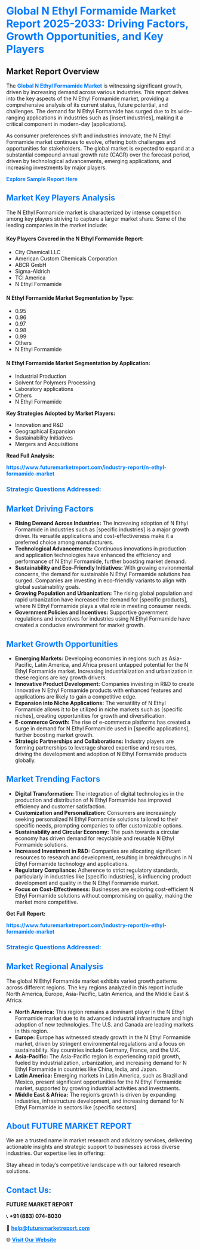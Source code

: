 <h1 style="color: #007BFF;">Global N Ethyl Formamide Market Report 2025-2033: Driving Factors, Growth Opportunities, and Key Players</h1>

<section id="overview">
<h2>Market Report Overview</h2>
<p>The <a href="https://www.futuremarketreport.com/industry-report/n-ethyl-formamide-market" style="color: #007BFF; text-decoration: none;"><strong>Global N Ethyl Formamide Market</strong></a> is witnessing significant growth, driven by increasing demand across various industries. This report delves into the key aspects of the N Ethyl Formamide market, providing a comprehensive analysis of its current status, future potential, and challenges. The demand for N Ethyl Formamide has surged due to its wide-ranging applications in industries such as [insert industries], making it a critical component in modern-day [applications].</p>
<p>As consumer preferences shift and industries innovate, the N Ethyl Formamide market continues to evolve, offering both challenges and opportunities for stakeholders. The global market is expected to expand at a substantial compound annual growth rate (CAGR) over the forecast period, driven by technological advancements, emerging applications, and increasing investments by major players.</p>
</section>

<section id="overview">
<p><a href="https://www.futuremarketreport.com/request-sample/reportId=100944" style="color: #007BFF; text-decoration: none;"><strong>Explore Sample Report Here</strong></a></p>
</section>

<section id="key-players">
<h2 style="color: #007BFF;">Market Key Players Analysis</h2>
<p>The N Ethyl Formamide market is characterized by intense competition among key players striving to capture a larger market share. Some of the leading companies in the market include:</p>
<h4>Key Players Covered in the N Ethyl Formamide Report:</h4>
<ul><li>City Chemical LLC</li><li>American Custom Chemicals Corporation</li><li>ABCR GmbH</li><li>Sigma-Aldrich</li><li>TCI America</li><li>N Ethyl Formamide</li></ul>
<h4>N Ethyl Formamide Market Segmentation by Type:</h4>
<ul><li>0.95</li><li>0.96</li><li>0.97</li><li>0.98</li><li>0.99</li><li>Others</li><li>N Ethyl Formamide</li></ul>

<h4>N Ethyl Formamide Market Segmentation by Application:</h4>
<ul><li>Industrial Production</li><li>Solvent for Polymers Processing</li><li>Laboratory applications</li><li>Others</li><li>N Ethyl Formamide</li></ul>
<p><strong>Key Strategies Adopted by Market Players:</strong></p>
<ul>
<li>Innovation and R&D</li>
<li>Geographical Expansion</li>
<li>Sustainability Initiatives</li>
<li>Mergers and Acquisitions</li>
</ul>
</section>

<section>
<p><strong>Read Full Analysis: </strong></p><a href="https://www.futuremarketreport.com/industry-report/n-ethyl-formamide-market" style="color: #007BFF; text-decoration: none;"><strong>https://www.futuremarketreport.com/industry-report/n-ethyl-formamide-market</strong></a>
<h3 style="color: #007BFF;">Strategic Questions Addressed:</h3>
</section>

<section id="driving-factors">
<h2 style="color: #007BFF;">Market Driving Factors</h2>
<ul>
<li><strong>Rising Demand Across Industries:</strong> The increasing adoption of N Ethyl Formamide in industries such as [specific industries] is a major growth driver. Its versatile applications and cost-effectiveness make it a preferred choice among manufacturers.</li>
<li><strong>Technological Advancements:</strong> Continuous innovations in production and application technologies have enhanced the efficiency and performance of N Ethyl Formamide, further boosting market demand.</li>
<li><strong>Sustainability and Eco-Friendly Initiatives:</strong> With growing environmental concerns, the demand for sustainable N Ethyl Formamide solutions has surged. Companies are investing in eco-friendly variants to align with global sustainability goals.</li>
<li><strong>Growing Population and Urbanization:</strong> The rising global population and rapid urbanization have increased the demand for [specific products], where N Ethyl Formamide plays a vital role in meeting consumer needs.</li>
<li><strong>Government Policies and Incentives:</strong> Supportive government regulations and incentives for industries using N Ethyl Formamide have created a conducive environment for market growth.</li>
</ul>
</section>

<section id="growth-opportunities">
<h2 style="color: #007BFF;">Market Growth Opportunities</h2>
<ul>
<li><strong>Emerging Markets:</strong> Developing economies in regions such as Asia-Pacific, Latin America, and Africa present untapped potential for the N Ethyl Formamide market. Increasing industrialization and urbanization in these regions are key growth drivers.</li>
<li><strong>Innovative Product Development:</strong> Companies investing in R&D to create innovative N Ethyl Formamide products with enhanced features and applications are likely to gain a competitive edge.</li>
<li><strong>Expansion into Niche Applications:</strong> The versatility of N Ethyl Formamide allows it to be utilized in niche markets such as [specific niches], creating opportunities for growth and diversification.</li>
<li><strong>E-commerce Growth:</strong> The rise of e-commerce platforms has created a surge in demand for N Ethyl Formamide used in [specific applications], further boosting market growth.</li>
<li><strong>Strategic Partnerships and Collaborations:</strong> Industry players are forming partnerships to leverage shared expertise and resources, driving the development and adoption of N Ethyl Formamide products globally.</li>
</ul>
</section>

<section id="trending-factors">
<h2 style="color: #007BFF;">Market Trending Factors</h2>
<ul>
<li><strong>Digital Transformation:</strong> The integration of digital technologies in the production and distribution of N Ethyl Formamide has improved efficiency and customer satisfaction.</li>
<li><strong>Customization and Personalization:</strong> Consumers are increasingly seeking personalized N Ethyl Formamide solutions tailored to their specific needs, prompting companies to offer customizable options.</li>
<li><strong>Sustainability and Circular Economy:</strong> The push towards a circular economy has driven demand for recyclable and reusable N Ethyl Formamide solutions.</li>
<li><strong>Increased Investment in R&D:</strong> Companies are allocating significant resources to research and development, resulting in breakthroughs in N Ethyl Formamide technology and applications.</li>
<li><strong>Regulatory Compliance:</strong> Adherence to strict regulatory standards, particularly in industries like [specific industries], is influencing product development and quality in the N Ethyl Formamide market.</li>
<li><strong>Focus on Cost-Effectiveness:</strong> Businesses are exploring cost-efficient N Ethyl Formamide solutions without compromising on quality, making the market more competitive.</li>
</ul>
</section>

<section>
<p><strong>Get Full Report: </strong></p><a href="https://www.futuremarketreport.com/industry-report/n-ethyl-formamide-market" style="color: #007BFF; text-decoration: none;"><strong>https://www.futuremarketreport.com/industry-report/n-ethyl-formamide-market</strong></a>
<h3 style="color: #007BFF;">Strategic Questions Addressed:</h3>
</section>


<section id="regional-analysis">
<h2 style="color: #007BFF;">Market Regional Analysis</h2>
<p>The global N Ethyl Formamide market exhibits varied growth patterns across different regions. The key regions analyzed in this report include North America, Europe, Asia-Pacific, Latin America, and the Middle East & Africa:</p>
<ul>
<li><strong>North America:</strong> This region remains a dominant player in the N Ethyl Formamide market due to its advanced industrial infrastructure and high adoption of new technologies. The U.S. and Canada are leading markets in this region.</li>
<li><strong>Europe:</strong> Europe has witnessed steady growth in the N Ethyl Formamide market, driven by stringent environmental regulations and a focus on sustainability. Key countries include Germany, France, and the U.K.</li>
<li><strong>Asia-Pacific:</strong> The Asia-Pacific region is experiencing rapid growth, fueled by industrialization, urbanization, and increasing demand for N Ethyl Formamide in countries like China, India, and Japan.</li>
<li><strong>Latin America:</strong> Emerging markets in Latin America, such as Brazil and Mexico, present significant opportunities for the N Ethyl Formamide market, supported by growing industrial activities and investments.</li>
<li><strong>Middle East & Africa:</strong> The region’s growth is driven by expanding industries, infrastructure development, and increasing demand for N Ethyl Formamide in sectors like [specific sectors].</li>
</ul>
</section>

<footer>
<h2 style="color: #007BFF;">About FUTURE MARKET REPORT</h2>
<p>We are a trusted name in market research and advisory services, delivering actionable insights and strategic support to businesses across diverse industries. Our expertise lies in offering:</p>

<p>Stay ahead in today’s competitive landscape with our tailored research solutions.</p>

<h2 style="color: #007BFF;">Contact Us:</h2>
<p><strong>FUTURE MARKET REPORT</strong></p>
<p>📞 <strong>+91 (883) 074-8030</strong></p>
<p>📧 <strong><a href="mailto:help@futuremarketreport.com" style="color: #007BFF;">help@futuremarketreport.com</a></strong></p>
<p>🌐 <strong><a href="https://www.futuremarketreport.com/" style="color: #007BFF;">Visit Our Website</a></strong></p>
</footer>